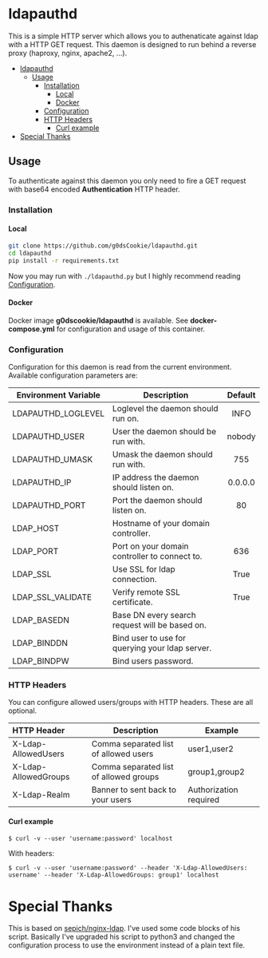 # ldapauthd

This is a simple HTTP server which allows you to authenaticate against ldap with a HTTP GET request. This daemon is designed to run behind a reverse proxy (haproxy, nginx, apache2, ...).

- [ldapauthd](#ldapauthd)
  - [Usage](#usage)
    - [Installation](#installation)
      - [Local](#local)
      - [Docker](#docker)
    - [Configuration](#configuration)
    - [HTTP Headers](#http-headers)
      - [Curl example](#curl-example)
- [Special Thanks](#special-thanks)

## Usage



To authenticate against this daemon you only need to fire a GET request with base64 encoded **Authentication** HTTP header.

### Installation

#### Local

```sh
git clone https://github.com/g0dsCookie/ldapauthd.git
cd ldapauthd
pip install -r requirements.txt
```

Now you may run with `./ldapauthd.py` but I highly recommend reading [Configuration](#configuration).

#### Docker

Docker image **g0dscookie/ldapauthd** is available. See **docker-compose.yml** for configuration and usage of this container.

### Configuration

Configuration for this daemon is read from the current environment. Available configuration parameters are:

| Environment Variable | Description                                     | Default |
| -------------------- | ----------------------------------------------- | :-----: |
| LDAPAUTHD_LOGLEVEL   | Loglevel the daemon should run on.              | INFO    |
| LDAPAUTHD_USER       | User the daemon should be run with.             | nobody  |
| LDAPAUTHD_UMASK      | Umask the daemon should run with.               | 755     |
| LDAPAUTHD_IP         | IP address the daemon should listen on.         | 0.0.0.0 |
| LDAPAUTHD_PORT       | Port the daemon should listen on.               | 80      |
| LDAP_HOST            | Hostname of your domain controller.             |         |
| LDAP_PORT            | Port on your domain controller to connect to.   | 636     |
| LDAP_SSL             | Use SSL for ldap connection.                    | True    |
| LDAP_SSL_VALIDATE    | Verify remote SSL certificate.                  | True    |
| LDAP_BASEDN          | Base DN every search request will be based on.  |         |
| LDAP_BINDDN          | Bind user to use for querying your ldap server. |         |
| LDAP_BINDPW          | Bind users password.                            |         |

### HTTP Headers

You can configure allowed users/groups with HTTP headers. These are all optional.

| HTTP Header          | Description                             | Example                |
| :------------------- | --------------------------------------- | ---------------------- |
| X-Ldap-AllowedUsers  | Comma separated list of allowed users   | user1,user2            |
| X-Ldap-AllowedGroups | Comma separated list of allowed groups  | group1,group2          |
| X-Ldap-Realm         | Banner to sent back to your users       | Authorization required |

#### Curl example

`$ curl -v --user 'username:password' localhost`

With headers:

`$ curl -v --user 'username:password' --header 'X-Ldap-AllowedUsers: username' --header 'X-Ldap-AllowedGroups: group1' localhost`

# Special Thanks

This is based on [sepich/nginx-ldap](https://github.com/sepich/nginx-ldap).
I've used some code blocks of his script. Basically I've upgraded his script to python3 and changed the configuration process to use the environment instead of a plain text file.
